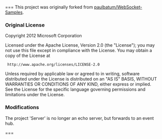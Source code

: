 ===
This project was originally forked from [paulbatum/WebSocket-Samples](https://github.com/paulbatum/WebSocket-Samples).

### Original License

Copyright 2012 Microsoft Corporation

Licensed under the Apache License, Version 2.0 (the "License");
you may not use this file except in compliance with the License.
You may obtain a copy of the License at

     http://www.apache.org/licenses/LICENSE-2.0

Unless required by applicable law or agreed to in writing, software
distributed under the License is distributed on an "AS IS" BASIS,
WITHOUT WARRANTIES OR CONDITIONS OF ANY KIND, either express or implied.
See the License for the specific language governing permissions and
limitations under the License.

### Modifications
The project 'Server' is no longer an echo server, but forwards to an event hub.

===
